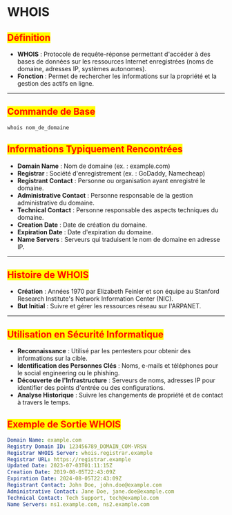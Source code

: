 # WHOIS

## <mark style="color:red;">**Définition**</mark>

* **WHOIS** : Protocole de requête-réponse permettant d'accéder à des bases de données sur les ressources Internet enregistrées (noms de domaine, adresses IP, systèmes autonomes).
* **Fonction** : Permet de rechercher les informations sur la propriété et la gestion des actifs en ligne.

***

## <mark style="color:red;">**Commande de Base**</mark>

```bash
whois nom_de_domaine
```

## <mark style="color:red;">**Informations Typiquement Rencontrées**</mark>

* **Domain Name** : Nom de domaine (ex. : example.com)
* **Registrar** : Société d'enregistrement (ex. : GoDaddy, Namecheap)
* **Registrant Contact** : Personne ou organisation ayant enregistré le domaine.
* **Administrative Contact** : Personne responsable de la gestion administrative du domaine.
* **Technical Contact** : Personne responsable des aspects techniques du domaine.
* **Creation Date** : Date de création du domaine.
* **Expiration Date** : Date d'expiration du domaine.
* **Name Servers** : Serveurs qui traduisent le nom de domaine en adresse IP.

***

## <mark style="color:red;">**Histoire de WHOIS**</mark>

* **Création** : Années 1970 par Elizabeth Feinler et son équipe au Stanford Research Institute's Network Information Center (NIC).
* **But Initial** : Suivre et gérer les ressources réseau sur l'ARPANET.

***

## <mark style="color:red;">**Utilisation en Sécurité Informatique**</mark>

* **Reconnaissance** : Utilisé par les pentesters pour obtenir des informations sur la cible.
* **Identification des Personnes Clés** : Noms, e-mails et téléphones pour le social engineering ou le phishing.
* **Découverte de l'Infrastructure** : Serveurs de noms, adresses IP pour identifier des points d'entrée ou des configurations.
* **Analyse Historique** : Suivre les changements de propriété et de contact à travers le temps.

## <mark style="color:red;">**Exemple de Sortie WHOIS**</mark>

```yaml
Domain Name: example.com
Registry Domain ID: 123456789_DOMAIN_COM-VRSN
Registrar WHOIS Server: whois.registrar.example
Registrar URL: https://registrar.example
Updated Date: 2023-07-03T01:11:15Z
Creation Date: 2019-08-05T22:43:09Z
Expiration Date: 2024-08-05T22:43:09Z
Registrant Contact: John Doe, john.doe@example.com
Administrative Contact: Jane Doe, jane.doe@example.com
Technical Contact: Tech Support, tech@example.com
Name Servers: ns1.example.com, ns2.example.com
```

